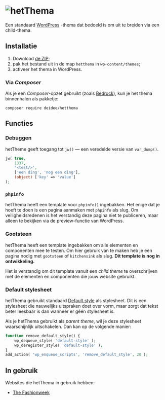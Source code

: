 # ![hetThema](https://deidee.com/logo.png?str=hetThema)

Een standaard [WordPress](https://wordpress.org/) -thema dat bedoeld is om uit te breiden via een child-thema.

## Installatie

1. Download [de ZIP](https://github.com/deidee/hetthema/archive/master.zip);
2. pak het bestand uit in de map `hetthema` in `wp-content/themes`;
3. activeer het thema in WordPress.

### Via _Composer_

Als je een _Composer_-opzet gebruikt (zoals [Bedrock](https://roots.io/bedrock/)), kun je het thema binnenhalen als pakketje:

```shell
composer require deidee/hetthema
```

## Functies

### Debuggen

hetTheme geeft toegang tot ``jw()`` — een veredelde versie van `var_dump()`.

```php
jw( true, 
    1337,
    '<test/>',
    ['een ding', 'nog een ding'],
    (object) ['key' => 'value']
);
```

### ``phpinfo``

hetThema heeft een template voor ``phpinfo()`` ingebakken. Het enige dat je hoeft te doen is een pagina aanmaken met `phpinfo` als slug. Om veiligheidsredenen is het verstandig deze pagina niet te publiceren, maar alleen te bekijken via de preview-functie van WordPress.

### Gootsteen

hetThema heeft een template ingebakken om alle elementen en componenten mee te testen. Om hier gebruik van te maken heb je een pagina nodig met ``gootsteen`` of `kitchensink` als slug. **Dit template is nog in ontwikkeling.**

Het is verstandig om dit template vanuit een _child theme_ te overschrijven met de elementen en componenten die jouw website gebruikt.

### Default stylesheet

hetThema gebruikt standaard [Default.style](https://default.style/) als stylesheet. Dit is een stylesheet die nauwelijks uitspraken doet over vorm, maar zorgt dat tekst beter leesbaar is dan wanneer er géén stylesheet is.

Als je hetThema gebruikt als _parent theme_, wil je deze stylesheet waarschijnlijk uitschakelen. Dan kan op de volgende manier:

```php
function remove_default_style() {
	wp_dequeue_style( 'default-style' );
	wp_deregister_style( 'default-style' );
}
add_action( 'wp_enqueue_scripts', 'remove_default_style', 20 );
```

## In gebruik

Websites die hetThema in gebruik hebben:

* [The Fashionweek](https://thefashionweek.nl/)
